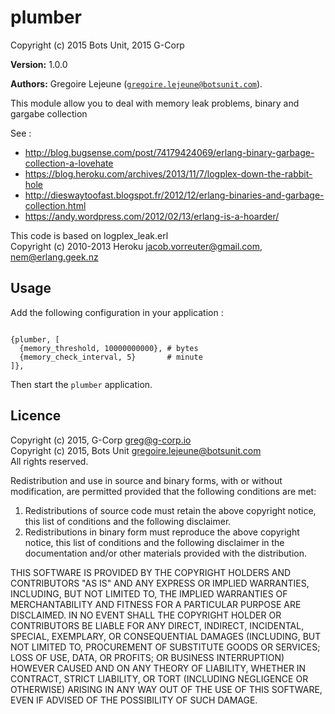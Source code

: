 

# plumber #

Copyright (c) 2015 Bots Unit, 2015 G-Corp

__Version:__ 1.0.0

__Authors:__ Gregoire Lejeune ([`gregoire.lejeune@botsunit.com`](mailto:gregoire.lejeune@botsunit.com)).

This module allow you to deal with memory leak problems, binary and gargabe collection

See :
* http://blog.bugsense.com/post/74179424069/erlang-binary-garbage-collection-a-lovehate
* https://blog.heroku.com/archives/2013/11/7/logplex-down-the-rabbit-hole
* http://dieswaytoofast.blogspot.fr/2012/12/erlang-binaries-and-garbage-collection.html
* https://andy.wordpress.com/2012/02/13/erlang-is-a-hoarder/



This code is based on logplex_leak.erl <br />
Copyright (c) 2010-2013 Heroku <jacob.vorreuter@gmail.com>, <nem@erlang.geek.nz>


## Usage ##

Add the following configuration in your application :
```

{plumber, [
  {memory_threshold, 10000000000}, # bytes
  {memory_check_interval, 5}       # minute
]},

```


Then start the `plumber` application.


## Licence ##

Copyright (c) 2015, G-Corp <greg@g-corp.io><br />
Copyright (c) 2015, Bots Unit <gregoire.lejeune@botsunit.com><br />
All rights reserved.

Redistribution and use in source and binary forms, with or without modification, are permitted provided that the following conditions are met:

1. Redistributions of source code must retain the above copyright notice, this list of conditions and the following disclaimer.
1. Redistributions in binary form must reproduce the above copyright notice, this list of conditions and the following disclaimer in the documentation and/or other materials provided with the distribution.


THIS SOFTWARE IS PROVIDED BY THE COPYRIGHT HOLDERS AND CONTRIBUTORS "AS IS" AND ANY EXPRESS OR IMPLIED WARRANTIES, INCLUDING, BUT NOT LIMITED TO, THE IMPLIED WARRANTIES OF MERCHANTABILITY AND FITNESS FOR A PARTICULAR PURPOSE ARE DISCLAIMED. IN NO EVENT SHALL THE COPYRIGHT HOLDER OR CONTRIBUTORS BE LIABLE FOR ANY DIRECT, INDIRECT, INCIDENTAL, SPECIAL, EXEMPLARY, OR CONSEQUENTIAL DAMAGES (INCLUDING, BUT NOT LIMITED TO, PROCUREMENT OF SUBSTITUTE GOODS OR SERVICES; LOSS OF USE, DATA, OR PROFITS; OR BUSINESS INTERRUPTION) HOWEVER CAUSED AND ON ANY THEORY OF LIABILITY, WHETHER IN CONTRACT, STRICT LIABILITY, OR TORT (INCLUDING NEGLIGENCE OR OTHERWISE) ARISING IN ANY WAY OUT OF THE USE OF THIS SOFTWARE, EVEN IF ADVISED OF THE POSSIBILITY OF SUCH DAMAGE.

